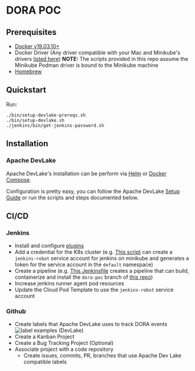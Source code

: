 # DORA POC

## Prerequisites

- [Docker v19.03.10+](https://docs.docker.com/get-docker)
- Docker Driver (Any driver compatible with your Mac and Minikube's drivers [listed here](https://minikube.sigs.k8s.io/docs/drivers/))
  __NOTE:__ The scripts provided in this repo assume the Minikube Podman driver is bound to the Minikube machine
- [Homebrew](https://brew.sh/)

## Quickstart

Run:

```shell
./bin/setup-devlake-prereqs.sh
./bin/setup-devlake.sh
./jenkins/bin/get-jenkins-password.sh
```

## Installation


### Apache DevLake

Apache DevLake's installation can be perform via [Helm](https://devlake.apache.org/docs/GettingStarted/HelmSetup) or [Docker Compose](https://devlake.apache.org/docs/GettingStarted/DockerComposeSetup).

Configuration is pretty easy, you can follow the Apache DevLake [Setup Guide](https://devlake.apache.org/docs/Configuration/Tutorial) or run the scripts and steps documented below.

## CI/CD

### Jenkins

- Install and configure [plugins](jenkins/plugins.md)
- Add a credential for the K8s cluster (e.g. [This script](bin/create-cicd-service-account.sh) can create a `jenkins-robot` service account for jenkins on minikube and generates a token for the service account in the `default` namespace)
- Create a pipeline (e.g. [This Jenkinsfile](jenkins/Jenkinsfile) creates a pipeline that can build, containerize and install the `dora-poc` branch of [this repo](https://github.com/andrebrowne/spring-petclinic.git))
- Increase jenkins runner agent pod resources
- Update the Cloud Pod Template to use the `jenkins-robot` service account

### Github

- Create labels that Apache DevLake uses to track DORA events ![label examples (DevLake)](https://devlake.apache.org/assets/images/github-set-transformation2-8a84153828bfed36f4089019c8059db9.png "Github Labels Setup Example")
- Create a Kanban Project
- Create a Bug Tracking Project (Optional)
- Associate project with a code repository
  - Create issues, commits, PR, branches that use Apache Dev Lake compatible labels
